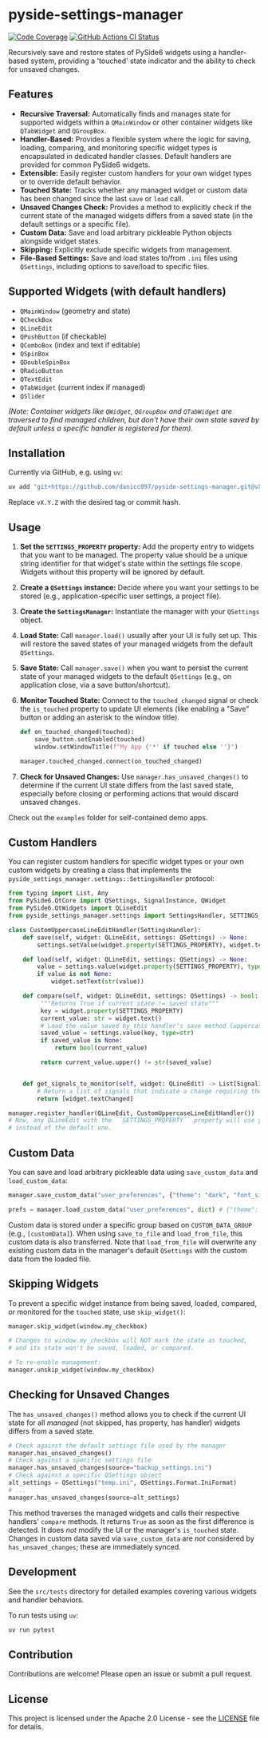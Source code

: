 # pyside-settings-manager

[![Code Coverage](https://codecov.io/gh/danicc097/pyside-settings-manager/branch/main/graph/badge.svg)](https://codecov.io/gh/danicc097/pyside-settings-manager)
[![GitHub Actions CI Status](https://github.com/danicc097/pyside-settings-manager/actions/workflows/tests.yaml/badge.svg)](https://github.com/danicc097/pyside-settings-manager/actions/workflows/tests.yaml)

Recursively save and restore states of PySide6 widgets using a handler-based system, providing a 'touched' state indicator and the ability to check for unsaved changes.

## Features

*   **Recursive Traversal:** Automatically finds and manages state for supported
    widgets within a `QMainWindow` or other container widgets like `QTabWidget` and `QGroupBox`.
*   **Handler-Based:** Provides a flexible system where the logic for saving, loading, comparing, and monitoring specific widget types is encapsulated in dedicated handler classes. Default handlers are provided for common PySide6 widgets.
*   **Extensible:** Easily register custom handlers for your own widget types or to override default behavior.
*   **Touched State:** Tracks whether any managed widget or custom data has been changed since the last `save` or `load` call.
*   **Unsaved Changes Check:** Provides a method to explicitly check if the current state of the managed widgets differs from a saved state (in the default settings or a specific file).
*   **Custom Data:** Save and load arbitrary pickleable Python objects alongside widget states.
*   **Skipping:** Explicitly exclude specific widgets from management.
*   **File-Based Settings:** Save and load states to/from `.ini` files using `QSettings`, including options to save/load to specific files.

## Supported Widgets (with default handlers)

*   `QMainWindow` (geometry and state)
*   `QCheckBox`
*   `QLineEdit`
*   `QPushButton` (if checkable)
*   `QComboBox` (index and text if editable)
*   `QSpinBox`
*   `QDoubleSpinBox`
*   `QRadioButton`
*   `QTextEdit`
*   `QTabWidget` (current index if managed)
*   `QSlider`

*(Note: Container widgets like `QWidget`, `QGroupBox` and `QTabWidget` are traversed to find managed children, but don't have their own state saved by default unless a specific handler is registered for them).*

## Installation

Currently via GitHub, e.g. using `uv`:

```bash
uv add "git+https://github.com/danicc097/pyside-settings-manager.git@vX.Y.Z"
```

Replace `vX.Y.Z` with the desired tag or commit hash.

## Usage

1.  **Set the `SETTINGS_PROPERTY` property:** Add the property entry to widgets that you want to be managed. The property value should be a unique string identifier for that widget's state within the settings file scope. Widgets without this property will be ignored by default.
2.  **Create a `QSettings` instance:** Decide where you want your settings to be stored (e.g., application-specific user settings, a project file).

3.  **Create the `SettingsManager`:** Instantiate the manager with your `QSettings` object.
4.  **Load State:** Call `manager.load()` usually after your UI is fully set up. This will restore the saved states of your managed widgets from the default `QSettings`.
5.  **Save State:** Call `manager.save()` when you want to persist the current state of your managed widgets to the default `QSettings` (e.g., on application close, via a save button/shortcut).
6.  **Monitor Touched State:** Connect to the `touched_changed` signal or check the `is_touched` property to update UI elements (like enabling a "Save" button or adding an asterisk to the window title).
    ```python
    def on_touched_changed(touched):
        save_button.setEnabled(touched)
        window.setWindowTitle(f"My App {'*' if touched else ''}")

    manager.touched_changed.connect(on_touched_changed)
    ```
7.  **Check for Unsaved Changes:** Use `manager.has_unsaved_changes()` to determine if the current UI state differs from the last saved state, especially before closing or performing actions that would discard unsaved changes.

Check out the ``examples`` folder for self-contained demo apps.

## Custom Handlers

You can register custom handlers for specific widget types or your own custom widgets by creating a class that implements the `pyside_settings_manager.settings::SettingsHandler` protocol:

```python
from typing import List, Any
from PySide6.QtCore import QSettings, SignalInstance, QWidget
from PySide6.QtWidgets import QLineEdit
from pyside_settings_manager.settings import SettingsHandler, SETTINGS_PROPERTY

class CustomUppercaseLineEditHandler(SettingsHandler):
    def save(self, widget: QLineEdit, settings: QSettings) -> None:
        settings.setValue(widget.property(SETTINGS_PROPERTY), widget.text().upper())

    def load(self, widget: QLineEdit, settings: QSettings) -> None:
        value = settings.value(widget.property(SETTINGS_PROPERTY), type=str)
        if value is not None:
            widget.setText(str(value))

    def compare(self, widget: QLineEdit, settings: QSettings) -> bool:
         """Returns True if current state != saved state"""
         key = widget.property(SETTINGS_PROPERTY)
         current_value: str = widget.text()
         # Load the value saved by this handler's save method (uppercase)
         saved_value = settings.value(key, type=str)
         if saved_value is None:
             return bool(current_value)

         return current_value.upper() != str(saved_value)


    def get_signals_to_monitor(self, widget: QLineEdit) -> List[SignalInstance]:
        # Return a list of signals that indicate a change requiring the 'touched' state
        return [widget.textChanged]

manager.register_handler(QLineEdit, CustomUppercaseLineEditHandler())
# Now, any QLineEdit with the ``SETTINGS_PROPERTY`` property will use your custom handler
# instead of the default one.
```

## Custom Data

You can save and load arbitrary pickleable data using `save_custom_data` and `load_custom_data`:

```python
manager.save_custom_data("user_preferences", {"theme": "dark", "font_size": 12})

prefs = manager.load_custom_data("user_preferences", dict) # {"theme": "dark", "font_size": 12}
```

Custom data is stored under a specific group based on ``CUSTOM_DATA_GROUP`` (e.g., `[customData]`). When using `save_to_file` and `load_from_file`, this custom data is also transferred. Note that `load_from_file` will overwrite any existing custom data in the manager's default `QSettings` with the custom data from the loaded file.

## Skipping Widgets

To prevent a specific widget instance from being saved, loaded, compared, or monitored for the `touched` state, use `skip_widget()`:

```python
manager.skip_widget(window.my_checkbox)

# Changes to window.my_checkbox will NOT mark the state as touched,
# and its state won't be saved, loaded, or compared.

# To re-enable management:
manager.unskip_widget(window.my_checkbox)
```

## Checking for Unsaved Changes

The `has_unsaved_changes()` method allows you to check if the current UI state for all *managed* (not skipped, has property, has handler) widgets differs from a saved state.

```python
# Check against the default settings file used by the manager
manager.has_unsaved_changes()
# Check against a specific settings file
manager.has_unsaved_changes(source="backup_settings.ini")
# Check against a specific QSettings object
alt_settings = QSettings("temp.ini", QSettings.Format.IniFormat)
# ...
manager.has_unsaved_changes(source=alt_settings)
```

This method traverses the managed widgets and calls their respective handlers'
`compare` methods. It returns `True` as soon as the first difference is
detected. It does *not* modify the UI or the manager's `is_touched` state.
Changes in custom data saved via `save_custom_data` are *not* considered by
`has_unsaved_changes`; these are immediately synced.

## Development

See the `src/tests` directory for detailed examples covering various widgets and handler behaviors.

To run tests using `uv`:

```bash
uv run pytest
```

## Contribution

Contributions are welcome! Please open an issue or submit a pull request.

## License

This project is licensed under the Apache 2.0 License - see the
[LICENSE](LICENSE) file for details.
